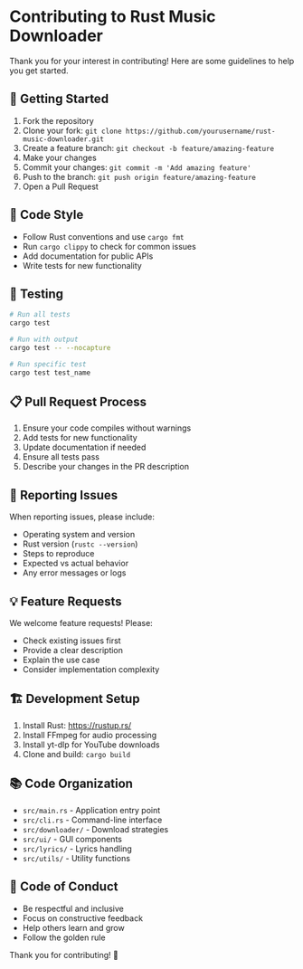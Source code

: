 # Contributing to Rust Music Downloader

Thank you for your interest in contributing! Here are some guidelines to help you get started.

## 🚀 Getting Started

1. Fork the repository
2. Clone your fork: `git clone https://github.com/yourusername/rust-music-downloader.git`
3. Create a feature branch: `git checkout -b feature/amazing-feature`
4. Make your changes
5. Commit your changes: `git commit -m 'Add amazing feature'`
6. Push to the branch: `git push origin feature/amazing-feature`
7. Open a Pull Request

## 📝 Code Style

- Follow Rust conventions and use `cargo fmt`
- Run `cargo clippy` to check for common issues
- Add documentation for public APIs
- Write tests for new functionality

## 🧪 Testing

```bash
# Run all tests
cargo test

# Run with output
cargo test -- --nocapture

# Run specific test
cargo test test_name
```

## 📋 Pull Request Process

1. Ensure your code compiles without warnings
2. Add tests for new functionality
3. Update documentation if needed
4. Ensure all tests pass
5. Describe your changes in the PR description

## 🐛 Reporting Issues

When reporting issues, please include:

- Operating system and version
- Rust version (`rustc --version`)
- Steps to reproduce
- Expected vs actual behavior
- Any error messages or logs

## 💡 Feature Requests

We welcome feature requests! Please:

- Check existing issues first
- Provide a clear description
- Explain the use case
- Consider implementation complexity

## 🏗️ Development Setup

1. Install Rust: https://rustup.rs/
2. Install FFmpeg for audio processing
3. Install yt-dlp for YouTube downloads
4. Clone and build: `cargo build`

## 📚 Code Organization

- `src/main.rs` - Application entry point
- `src/cli.rs` - Command-line interface
- `src/downloader/` - Download strategies
- `src/ui/` - GUI components
- `src/lyrics/` - Lyrics handling
- `src/utils/` - Utility functions

## 🤝 Code of Conduct

- Be respectful and inclusive
- Focus on constructive feedback
- Help others learn and grow
- Follow the golden rule

Thank you for contributing! 🎵
